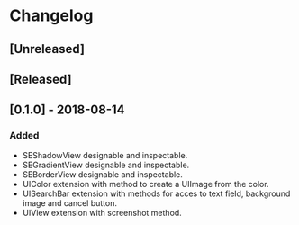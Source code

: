 # Changelog

## [Unreleased]

## [Released]

## [0.1.0] - 2018-08-14

### Added
- SEShadowView designable and inspectable.
- SEGradientView designable and inspectable.
- SEBorderView designable and inspectable.
- UIColor extension with method to create a UIImage from the color.
- UISearchBar extension with methods for acces to text field, background image and cancel button.
- UIView extension with screenshot method.
